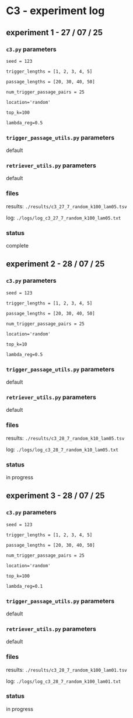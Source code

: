 # C3 - experiment log

## experiment 1 - 27 / 07 / 25

### `c3.py` parameters

`seed = 123`

`trigger_lengths = [1, 2, 3, 4, 5]`

`passage_lengths = [20, 30, 40, 50]`

`num_trigger_passage_pairs = 25`

`location='random'`

`top_k=100`

`lambda_reg=0.5`

### `trigger_passage_utils.py` parameters

default

### `retriever_utils.py` parameters

default

### files

results: `./results/c3_27_7_random_k100_lam05.tsv`

log: `./logs/log_c3_27_7_random_k100_lam05.txt`

### status

complete

## experiment 2 - 28 / 07 / 25

### `c3.py` parameters

`seed = 123`

`trigger_lengths = [1, 2, 3, 4, 5]`

`passage_lengths = [20, 30, 40, 50]`

`num_trigger_passage_pairs = 25`

`location='random'`

`top_k=10`

`lambda_reg=0.5`

### `trigger_passage_utils.py` parameters

default

### `retriever_utils.py` parameters

default

### files

results: `./results/c3_28_7_random_k10_lam05.tsv`

log: `./logs/log_c3_28_7_random_k10_lam05.txt`

### status

in progress

## experiment 3 - 28 / 07 / 25

### `c3.py` parameters

`seed = 123`

`trigger_lengths = [1, 2, 3, 4, 5]`

`passage_lengths = [20, 30, 40, 50]`

`num_trigger_passage_pairs = 25`

`location='random'`

`top_k=100`

`lambda_reg=0.1`

### `trigger_passage_utils.py` parameters

default

### `retriever_utils.py` parameters

default

### files

results: `./results/c3_28_7_random_k100_lam01.tsv`

log: `./logs/log_c3_28_7_random_k100_lam01.txt`

### status

in progress
